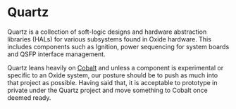 # Quartz

Quartz is a collection of soft-logic designs and hardware abstraction libraries (HALs) for various
subsystems found in Oxide hardware. This includes components such as Ignition, power sequencing for
system boards and QSFP interface management.

Quartz leans heavily on [Cobalt](https://github.com/oxidecomputer/cobalt) and unless a component is
experimental or specific to an Oxide system, our posture should be to push as much into that project
as possible. Having said that, it is acceptable to prototype in private under the Quartz project and
move something to Cobalt once deemed ready.
